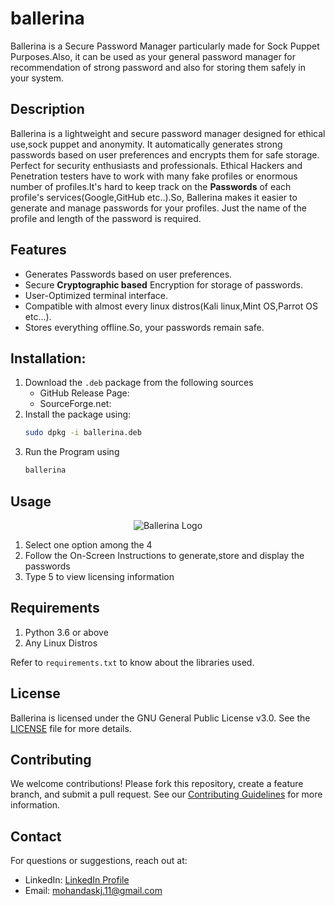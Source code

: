 # ballerina
Ballerina is a Secure Password Manager particularly made for Sock Puppet Purposes.Also, it can be used as your general password manager for recommendation of strong password and also for storing them safely in your system.

## Description
Ballerina is a lightweight and secure password manager designed for ethical use,sock puppet and anonymity. It automatically generates strong passwords based on user
preferences and encrypts them for safe storage. Perfect for security enthusiasts and professionals. Ethical Hackers and Penetration testers have to work with many
fake profiles or enormous number of profiles.It's hard to keep track on the **Passwords** of each profile's services(Google,GitHub etc..).So, Ballerina makes it easier to generate and manage passwords for your profiles. Just the name of the profile and length of the password is required.

## Features
- Generates Passwords based on user preferences.
- Secure **Cryptographic based** Encryption for storage of passwords.
- User-Optimized terminal interface.
- Compatible with almost every linux distros(Kali linux,Mint OS,Parrot OS etc...).
- Stores everything offline.So, your passwords remain safe.

## Installation:
1. Download the `.deb` package from the following sources
      - GitHub Release Page:
      - SourceForge.net:
2. Install the package using:
   ```bash
   sudo dpkg -i ballerina.deb
3. Run the Program using
   ```bash
   ballerina

## Usage
<p align="center">
  <img src="assets/image.png" alt="Ballerina Logo">
</p>

1. Select one option among the 4
2. Follow the On-Screen Instructions to generate,store and display the passwords
3. Type 5 to view licensing information

## Requirements
1. Python 3.6 or above
2. Any Linux Distros

Refer to `requirements.txt` to know about the libraries used.

## License
Ballerina is licensed under the GNU General Public License v3.0. See the [LICENSE](https://github.com/Mohandas-KJ/ballerina/blob/main/LICENSE) file for more details.

## Contributing
We welcome contributions! Please fork this repository, create a feature branch, and submit a pull request. See our [Contributing Guidelines](link-to-contributing-file) for more information.

## Contact
For questions or suggestions, reach out at:
- LinkedIn: [LinkedIn Profile](www.linkedin.com/in/mohandaskj)
- Email: mohandaskj.11@gmail.com





   




